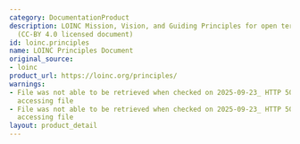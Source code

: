 ```yaml
---
category: DocumentationProduct
description: LOINC Mission, Vision, and Guiding Principles for open terminology development
  (CC-BY 4.0 licensed document)
id: loinc.principles
name: LOINC Principles Document
original_source:
- loinc
product_url: https://loinc.org/principles/
warnings:
- File was not able to be retrieved when checked on 2025-09-23_ HTTP 503 error when
  accessing file
- File was not able to be retrieved when checked on 2025-09-23_ HTTP 503 error when
  accessing file
layout: product_detail
---
```

